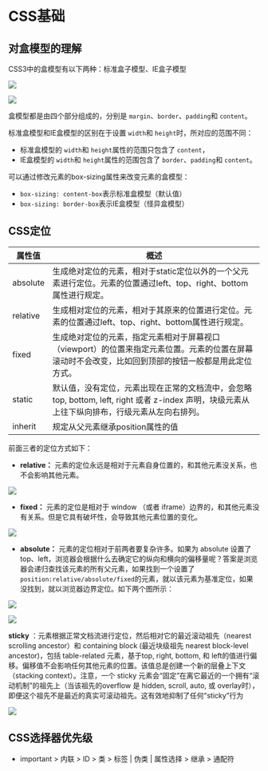# CSS基础

## 对盒模型的理解

CSS3中的盒模型有以下两种：标准盒子模型、IE盒子模型

![](https://cdn.jsdelivr.net/gh/viteui/viteui.github.io/web/image/202306122133786.png)

![](https://cdn.jsdelivr.net/gh/viteui/viteui.github.io/web/image/202306122133722.png)

盒模型都是由四个部分组成的，分别是 `margin`、`border`、`padding`和 `content`。

标准盒模型和IE盒模型的区别在于设置 `width`和 `height`时，所对应的范围不同：

* 标准盒模型的 `width`和 `height`属性的范围只包含了 `content`，
* IE盒模型的 `width`和 `height`属性的范围包含了 `border`、`padding`和 `content`。

可以通过修改元素的box-sizing属性来改变元素的盒模型：

* `box-sizing: content-box`表示标准盒模型（默认值）
* `box-sizing: border-box`表示IE盒模型（怪异盒模型）

## CSS定位

| 属性值   | 概述                                                                                                                                                 |
| -------- | ---------------------------------------------------------------------------------------------------------------------------------------------------- |
| absolute | 生成绝对定位的元素，相对于static定位以外的一个父元素进行定位。元素的位置通过left、top、right、bottom属性进行规定。                                   |
| relative | 生成相对定位的元素，相对于其原来的位置进行定位。元素的位置通过left、top、right、bottom属性进行规定。                                                 |
| fixed    | 生成绝对定位的元素，指定元素相对于屏幕视⼝（viewport）的位置来指定元素位置。元素的位置在屏幕滚动时不会改变，⽐如回到顶部的按钮⼀般都是⽤此定位⽅式。 |
| static   | 默认值，没有定位，元素出现在正常的文档流中，会忽略 top, bottom, left, right 或者 z-index 声明，块级元素从上往下纵向排布，⾏级元素从左向右排列。      |
| inherit  | 规定从父元素继承position属性的值                                                                                                                     |

前面三者的定位方式如下：

* **relative：** 元素的定位永远是相对于元素自身位置的，和其他元素没关系，也不会影响其他元素。

![](https://cdn.jsdelivr.net/gh/viteui/viteui.github.io/web/image/202306130014975.png)

* **fixed：** 元素的定位是相对于 window （或者 iframe）边界的，和其他元素没有关系。但是它具有破坏性，会导致其他元素位置的变化。

![](https://cdn.jsdelivr.net/gh/viteui/viteui.github.io/web/image/202306130014534.png)

* **absolute：** 元素的定位相对于前两者要复杂许多。如果为 absolute 设置了 top、left，浏览器会根据什么去确定它的纵向和横向的偏移量呢？答案是浏览器会递归查找该元素的所有父元素，如果找到一个设置了 `position:relative/absolute/fixed`的元素，就以该元素为基准定位，如果没找到，就以浏览器边界定位。如下两个图所示：

![](https://cdn.jsdelivr.net/gh/viteui/viteui.github.io/web/image/202306130014023.png)

![](https://cdn.jsdelivr.net/gh/viteui/viteui.github.io/web/image/202306130015721.png)

 **sticky** ：元素根据正常文档流进行定位，然后相对它的最近滚动祖先（nearest scrolling ancestor）和 containing block (最近块级祖先 nearest block-level ancestor)，包括 table-related 元素，基于top, right, bottom, 和 left的值进行偏移。偏移值不会影响任何其他元素的位置。该值总是创建一个新的层叠上下文（stacking context）。注意，一个 sticky 元素会“固定”在离它最近的一个拥有“滚动机制”的祖先上（当该祖先的overflow 是 hidden, scroll, auto, 或 overlay时），即便这个祖先不是最近的真实可滚动祖先。这有效地抑制了任何“sticky”行为

![](https://cdn.jsdelivr.net/gh/viteui/viteui.github.io/web/image/202308182204869.awebp)

## CSS选择器优先级

* important > 内联 > ID > 类 > 标签 | 伪类 | 属性选择 > 继承 > 通配符
